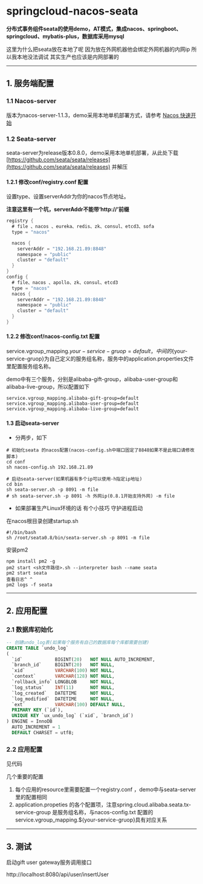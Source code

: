 # springcloud-nacos-seata

**分布式事务组件seata的使用demo，AT模式，集成nacos、springboot、springcloud、mybatis-plus，数据库采用mysql**

这里为什么把seata放在本地了呢 因为放在外网机器他会绑定外网机器的内网ip
所以我本地没法调试 其实生产也应该是内网部署的

----------

## 1. 服务端配置

### 1.1 Nacos-server

版本为nacos-server-1.1.3，demo采用本地单机部署方式，请参考 [Nacos 快速开始](https://nacos.io/zh-cn/docs/quick-start.html)

### 1.2 Seata-server

seata-server为release版本0.8.0，demo采用本地单机部署，从此处下载 [https://github.com/seata/seata/releases](https://github.com/seata/seata/releases) 并解压

#### 1.2.1 修改conf/registry.conf 配置

设置type、设置serverAddr为你的nacos节点地址。

**注意这里有一个坑，serverAddr不能带‘http://’前缀**

~~~java
registry {
  # file 、nacos 、eureka、redis、zk、consul、etcd3、sofa
  type = "nacos"

  nacos {
    serverAddr = "192.168.21.89:8848"
    namespace = "public"
    cluster = "default"
  }
}
config {
  # file、nacos 、apollo、zk、consul、etcd3
  type = "nacos"
  nacos {
    serverAddr = "192.168.21.89:8848"
    namespace = "public"
    cluster = "default"
  }
}

~~~

#### 1.2.2 修改conf/nacos-config.txt 配置

service.vgroup_mapping.${your-service-gruop}=default，中间的${your-service-gruop}为自己定义的服务组名称，服务中的application.properties文件里配置服务组名称。

demo中有三个服务，分别是alibaba-gift-group，alibaba-user-group和alibaba-live-group，所以配置如下

~~~properties
service.vgroup_mapping.alibaba-gift-group=default
service.vgroup_mapping.alibaba-user-group=default
service.vgroup_mapping.alibaba-live-group=default
~~~

#### 1.3 启动seata-server

* 分两步，如下

~~~shell
# 初始化seata 的nacos配置(nacos-config.sh中端口固定了8848如果不是此端口请修改脚本)
cd conf
sh nacos-config.sh 192.168.21.89

# 启动seata-server(如果机器有多个ip可以使用-h指定ip地址)
cd bin
sh seata-server.sh -p 8091 -m file
# sh seata-server.sh -p 8091 -h 外网ip(0.8.1开始支持外网) -m file
~~~

* 如果部署生产Linux环境的话 有个小技巧 守护进程启动

在nacos根目录创建startup.sh

```shell
#!/bin/bash
sh /root/seata0.8/bin/seata-server.sh -p 8091 -m file
```

安装pm2

```
npm install pm2 -g
pm2 start <sh文件路径>.sh --interpreter bash --name seata
pm2 start seata
查看日志^ ^
pm2 logs -f seata
```

----------

## 2. 应用配置

### 2.1 数据库初始化

~~~SQL
-- 创建undo_log表(如果每个服务有自己的数据库每个库都需要创建)
CREATE TABLE `undo_log`
(
  `id`            BIGINT(20)   NOT NULL AUTO_INCREMENT,
  `branch_id`     BIGINT(20)   NOT NULL,
  `xid`           VARCHAR(100) NOT NULL,
  `context`       VARCHAR(128) NOT NULL,
  `rollback_info` LONGBLOB     NOT NULL,
  `log_status`    INT(11)      NOT NULL,
  `log_created`   DATETIME     NOT NULL,
  `log_modified`  DATETIME     NOT NULL,
  `ext`           VARCHAR(100) DEFAULT NULL,
  PRIMARY KEY (`id`),
  UNIQUE KEY `ux_undo_log` (`xid`, `branch_id`)
) ENGINE = InnoDB
  AUTO_INCREMENT = 1
  DEFAULT CHARSET = utf8;
~~~

### 2.2 应用配置

见代码

几个重要的配置

1. 每个应用的resource里需要配置一个registry.conf ，demo中与seata-server里的配置相同
2. application.propeties 的各个配置项，注意spring.cloud.alibaba.seata.tx-service-group 是服务组名称，与nacos-config.txt 配置的service.vgroup_mapping.${your-service-gruop}具有对应关系

----------

## 3. 测试

启动gift user gateway服务调用接口

http://localhost:8080/api/user/insertUser